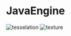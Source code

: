 # JavaEngine
![tesselation](https://user-images.githubusercontent.com/48923561/95020052-71a78b80-062e-11eb-9dc7-087441cf4fc7.png)
![texture](https://user-images.githubusercontent.com/48923561/95020074-88e67900-062e-11eb-87d5-1e4bcd19c505.png)
